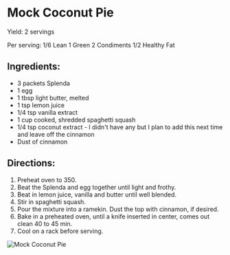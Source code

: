 # Mock Coconut Pie

Yield:
2 servings

Per serving:
1/6 Lean
1 Green
2 Condiments
1/2 Healthy Fat

## Ingredients:
* 3 packets Splenda
* 1 egg
* 1 tbsp light butter, melted
* 1 tsp lemon juice
* 1/4 tsp vanilla extract
* 1 cup cooked, shredded spaghetti squash
* 1/4 tsp coconut extract - I didn't have any but I plan to add this next time and leave off the cinnamon
* Dust of cinnamon

## Directions:
1. Preheat oven to 350. 
2. Beat the Splenda and egg together until light and frothy. 
3. Beat in lemon juice, vanilla and butter until well blended. 
4. Stir in spaghetti squash. 
5. Pour the mixture into a ramekin. Dust the top with cinnamon, if desired. 
6. Bake in a preheated oven, until a knife inserted in center, comes out clean 40 to 45 min. 
7. Cool on a rack before serving.

![Mock Coconut Pie](/images/Mock%20Coconut%20Pie.png)

